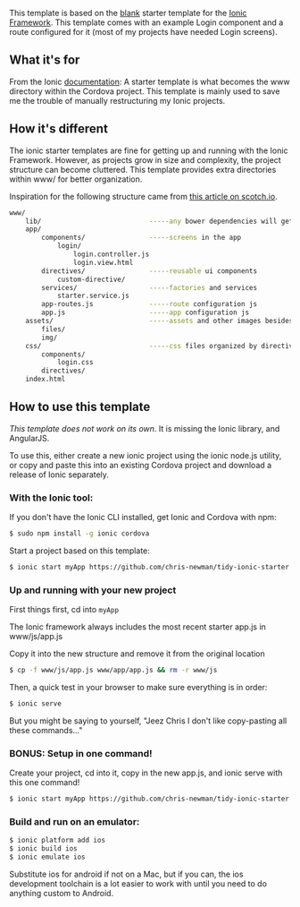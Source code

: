 This template is based on the [blank](https://github.com/driftyco/ionic-starter-blank) starter template for the [Ionic Framework](http://ionicframework.com/). This template comes with an example Login component and a route configured for it (most of my projects have needed Login screens).

## What it's for
From the Ionic [documentation](http://ionicframework.com/docs/cli/start.html): A starter template is what becomes the www directory within the Cordova project.
This template is mainly used to save me the trouble of manually restructuring my Ionic projects.

## How it's different
The ionic starter templates are fine for getting up and running with the Ionic Framework. However, as projects grow in size and complexity, the project structure can become cluttered. This template provides extra directories within www/ for better organization. 

Inspiration for the following structure came from [this article on scotch.io](https://scotch.io/tutorials/angularjs-best-practices-directory-structure).

```bash
www/
    lib/                           -----any bower dependencies will get put here
    app/
        components/                -----screens in the app
            login/
                login.controller.js
                login.view.html
        directives/                -----reusable ui components
            custom-directive/
        services/                  -----factories and services
            starter.service.js
        app-routes.js              -----route configuration js
        app.js                     -----app configuration js
    assets/                        -----assets and other images besides icons and splash screens go here
        files/                       
        img/
    css/                           -----css files organized by directive or view here, or in scss folder
        components/ 
            login.css
        directives/
    index.html
```


## How to use this template

*This template does not work on its own*. It is missing the Ionic library, and AngularJS.

To use this, either create a new ionic project using the ionic node.js utility, or copy and paste this into an existing Cordova project and download a release of Ionic separately.

### With the Ionic tool:

If you don't have the Ionic CLI installed, get Ionic and Cordova with npm:

```bash
$ sudo npm install -g ionic cordova
```

Start a project based on this template:

```bash
$ ionic start myApp https://github.com/chris-newman/tidy-ionic-starter
```
### Up and running with your new project

First things first, cd into `myApp`

The Ionic framework always includes the most recent starter app.js in www/js/app.js

Copy it into the new structure and remove it from the original location

```bash
$ cp -f www/js/app.js www/app/app.js && rm -r www/js
```

Then, a quick test in your browser to make sure everything is in order:

```bash
$ ionic serve
```

But you might be saying to yourself, "Jeez Chris I don't like copy-pasting all these commands..."
### BONUS: Setup in one command!

Create your project, cd into it, copy in the new app.js, and ionic serve with this one command!
```bash
$ ionic start myApp https://github.com/chris-newman/tidy-ionic-starter && cd "!#:2" && cp -f www/js/app.js www/app/app.js && rm -r www/js && ionic serve
```

### Build and run on an emulator:

```bash
$ ionic platform add ios 
$ ionic build ios
$ ionic emulate ios
```

Substitute ios for android if not on a Mac, but if you can, the ios development toolchain is a lot easier to work with until you need to do anything custom to Android.
